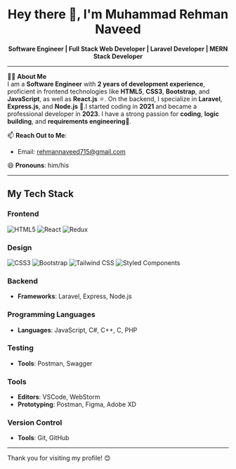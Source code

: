 <h1 align="center">Hey there 👋, I'm Muhammad Rehman Naveed</h1>

<p align="center">
  <strong>Software Engineer | Full Stack Web Developer | Laravel Developer | MERN Stack Developer</strong>
</p>

---

👨‍💻 **About Me**  
I am a **Software Engineer** with **2 years of development experience**, proficient in frontend technologies like **HTML5**, **CSS3**, **Bootstrap**, and **JavaScript**, as well as **React.js** ⚛️. On the backend, I specialize in **Laravel**, **Express.js**, and **Node.js** 🌱.I started coding in **2021** and became a professional developer in **2023**. I have a strong passion for **coding**, **logic building**, and **requirements engineering**🌟.
  
📫 **Reach Out to Me**:  
   - Email: [rehmannaveed715@gmail.com](mailto:rehmannaveed715@gmail.com)
     
😄 **Pronouns**: him/his  

---

## My Tech Stack

### Frontend

  ![HTML5](https://img.shields.io/badge/HTML5-E34F26?style=for-the-badge&logo=html5&logoColor=white)
  ![React](https://img.shields.io/badge/React-20232A?style=for-the-badge&logo=react&logoColor=61DAFB)
  ![Redux](https://img.shields.io/badge/Redux-764ABC?style=for-the-badge&logo=redux&logoColor=white)

### Design 

  ![CSS3](https://img.shields.io/badge/CSS3-1572B6?style=for-the-badge&logo=css3&logoColor=white)
  ![Bootstrap](https://img.shields.io/badge/Bootstrap-563D7C?style=for-the-badge&logo=bootstrap&logoColor=white)
  ![Tailwind CSS](https://img.shields.io/badge/Tailwind_CSS-38B2AC?style=for-the-badge&logo=tailwind-css&logoColor=white)
  ![Styled Components](https://img.shields.io/badge/Styled_Components-DB7093?style=for-the-badge&logo=styled-components&logoColor=white)

### Backend
- **Frameworks**: Laravel, Express, Node.js

### Programming Languages
- **Languages**: JavaScript, C#, C++, C, PHP  

### Testing
- **Tools**: Postman, Swagger  

### Tools
- **Editors**: VSCode, WebStorm
- **Prototyping**: Postman, Figma, Adobe XD  
 
### Version Control
- **Tools**: Git, GitHub  
 
---

Thank you for visiting my profile! 😊
